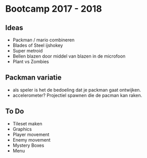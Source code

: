 # Bootcamp 2017 - 2018

## Ideas
- Packman / mario combineren
- Blades of Steel ijshokey
- Super metroid
- Bellen blazen door middel van blazen in de microfoon
- Plant vs Zombies

## Packman variatie
- als speler is het de bedoeling dat je packman gaat ontwijken.
- accelerometer? Projectiel spawnen die de pacman kan raken.

## To Do 
- Tileset maken
- Graphics
- Player movement
- Enemy movement
- Mystery Boxes
- Menu
